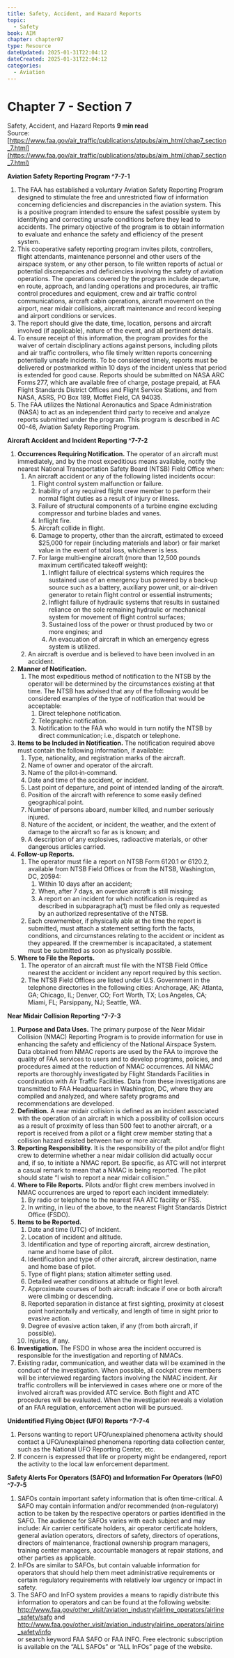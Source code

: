 ```yaml
---
title: Safety, Accident, and Hazard Reports
topic:
  - Safety
book: AIM
chapter: chapter07
type: Resource
dateUpdated: 2025-01-31T22:04:12
dateCreated: 2025-01-31T22:04:12
categories:
  - Aviation
---
```

# Chapter 7 - Section 7 
Safety, Accident, and Hazard Reports
**9 min read**  
Source: [https://www.faa.gov/air_traffic/publications/atpubs/aim_html/chap7_section_7.html](https://www.faa.gov/air_traffic/publications/atpubs/aim_html/chap7_section_7.html)

<div>

**Aviation Safety Reporting Program ^7-7-1**

1.  The FAA has established a voluntary Aviation Safety Reporting Program designed to stimulate the free and unrestricted flow of information concerning deficiencies and discrepancies in the aviation system. This is a positive program intended to ensure the safest possible system by identifying and correcting unsafe conditions before they lead to accidents. The primary objective of the program is to obtain information to evaluate and enhance the safety and efficiency of the present system.
2.  This cooperative safety reporting program invites pilots, controllers, flight attendants, maintenance personnel and other users of the airspace system, or any other person, to file written reports of actual or potential discrepancies and deficiencies involving the safety of aviation operations. The operations covered by the program include departure, en route, approach, and landing operations and procedures, air traffic control procedures and equipment, crew and air traffic control communications, aircraft cabin operations, aircraft movement on the airport, near midair collisions, aircraft maintenance and record keeping and airport conditions or services.
3.  The report should give the date, time, location, persons and aircraft involved (if applicable), nature of the event, and all pertinent details.
4.  To ensure receipt of this information, the program provides for the waiver of certain disciplinary actions against persons, including pilots and air traffic controllers, who file timely written reports concerning potentially unsafe incidents. To be considered timely, reports must be delivered or postmarked within 10 days of the incident unless that period is extended for good cause. Reports should be submitted on NASA ARC Forms 277, which are available free of charge, postage prepaid, at FAA Flight Standards District Offices and Flight Service Stations, and from NASA, ASRS, PO Box 189, Moffet Field, CA 94035.
5.  The FAA utilizes the National Aeronautics and Space Administration (NASA) to act as an independent third party to receive and analyze reports submitted under the program. This program is described in AC 00-46, Aviation Safety Reporting Program.

**Aircraft Accident and Incident Reporting ^7-7-2**

1.  **Occurrences Requiring Notification.** The operator of an aircraft must immediately, and by the most expeditious means available, notify the nearest National Transportation Safety Board (NTSB) Field Office when:
    1.  An aircraft accident or any of the following listed incidents occur:
        1.  Flight control system malfunction or failure.
        2.  Inability of any required flight crew member to perform their normal flight duties as a result of injury or illness.
        3.  Failure of structural components of a turbine engine excluding compressor and turbine blades and vanes.
        4.  Inflight fire.
        5.  Aircraft collide in flight.
        6.  Damage to property, other than the aircraft, estimated to exceed \$25,000 for repair (including materials and labor) or fair market value in the event of total loss, whichever is less.
        7.  For large multi‐engine aircraft (more than 12,500 pounds maximum certificated takeoff weight):
            1.  Inflight failure of electrical systems which requires the sustained use of an emergency bus powered by a back‐up source such as a battery, auxiliary power unit, or air‐driven generator to retain flight control or essential instruments;
            2.  Inflight failure of hydraulic systems that results in sustained reliance on the sole remaining hydraulic or mechanical system for movement of flight control surfaces;
            3.  Sustained loss of the power or thrust produced by two or more engines; and
            4.  An evacuation of aircraft in which an emergency egress system is utilized.
    2.  An aircraft is overdue and is believed to have been involved in an accident.
2.  **Manner of Notification.**
    1.  The most expeditious method of notification to the NTSB by the operator will be determined by the circumstances existing at that time. The NTSB has advised that any of the following would be considered examples of the type of notification that would be acceptable:
        1.  Direct telephone notification.
        2.  Telegraphic notification.
        3.  Notification to the FAA who would in turn notify the NTSB by direct communication; i.e., dispatch or telephone.
3.  **Items to be Included in Notification.** The notification required above must contain the following information, if available:
    1.  Type, nationality, and registration marks of the aircraft.
    2.  Name of owner and operator of the aircraft.
    3.  Name of the pilot‐in‐command.
    4.  Date and time of the accident, or incident.
    5.  Last point of departure, and point of intended landing of the aircraft.
    6.  Position of the aircraft with reference to some easily defined geographical point.
    7.  Number of persons aboard, number killed, and number seriously injured.
    8.  Nature of the accident, or incident, the weather, and the extent of damage to the aircraft so far as is known; and
    9.  A description of any explosives, radioactive materials, or other dangerous articles carried.
4.  **Follow-up Reports.**
    1.  The operator must file a report on NTSB Form 6120.1 or 6120.2, available from NTSB Field Offices or from the NTSB, Washington, DC, 20594:
        1.  Within 10 days after an accident;
        2.  When, after 7 days, an overdue aircraft is still missing;
        3.  A report on an incident for which notification is required as described in subparagraph a(1) must be filed only as requested by an authorized representative of the NTSB.
    2.  Each crewmember, if physically able at the time the report is submitted, must attach a statement setting forth the facts, conditions, and circumstances relating to the accident or incident as they appeared. If the crewmember is incapacitated, a statement must be submitted as soon as physically possible.
5.  **Where to File the Reports.**
    1.  The operator of an aircraft must file with the NTSB Field Office nearest the accident or incident any report required by this section.
    2.  The NTSB Field Offices are listed under U.S. Government in the telephone directories in the following cities: Anchorage, AK; Atlanta, GA; Chicago, IL; Denver, CO; Fort Worth, TX; Los Angeles, CA; Miami, FL; Parsippany, NJ; Seattle, WA.

**Near Midair Collision Reporting ^7-7-3**

1.  **Purpose and Data Uses.** The primary purpose of the Near Midair Collision (NMAC) Reporting Program is to provide information for use in enhancing the safety and efficiency of the National Airspace System. Data obtained from NMAC reports are used by the FAA to improve the quality of FAA services to users and to develop programs, policies, and procedures aimed at the reduction of NMAC occurrences. All NMAC reports are thoroughly investigated by Flight Standards Facilities in coordination with Air Traffic Facilities. Data from these investigations are transmitted to FAA Headquarters in Washington, DC, where they are compiled and analyzed, and where safety programs and recommendations are developed.
2.  **Definition.** A near midair collision is defined as an incident associated with the operation of an aircraft in which a possibility of collision occurs as a result of proximity of less than 500 feet to another aircraft, or a report is received from a pilot or a flight crew member stating that a collision hazard existed between two or more aircraft.
3.  **Reporting Responsibility.** It is the responsibility of the pilot and/or flight crew to determine whether a near midair collision did actually occur and, if so, to initiate a NMAC report. Be specific, as ATC will not interpret a casual remark to mean that a NMAC is being reported. The pilot should state “I wish to report a near midair collision.”
4.  **Where to File Reports.** Pilots and/or flight crew members involved in NMAC occurrences are urged to report each incident immediately:
    1.  By radio or telephone to the nearest FAA ATC facility or FSS.
    2.  In writing, in lieu of the above, to the nearest Flight Standards District Office (FSDO).
5.  **Items to be Reported.**
    1.  Date and time (UTC) of incident.
    2.  Location of incident and altitude.
    3.  Identification and type of reporting aircraft, aircrew destination, name and home base of pilot.
    4.  Identification and type of other aircraft, aircrew destination, name and home base of pilot.
    5.  Type of flight plans; station altimeter setting used.
    6.  Detailed weather conditions at altitude or flight level.
    7.  Approximate courses of both aircraft: indicate if one or both aircraft were climbing or descending.
    8.  Reported separation in distance at first sighting, proximity at closest point horizontally and vertically, and length of time in sight prior to evasive action.
    9.  Degree of evasive action taken, if any (from both aircraft, if possible).
    10. Injuries, if any.
6.  **Investigation.** The FSDO in whose area the incident occurred is responsible for the investigation and reporting of NMACs.
7.  Existing radar, communication, and weather data will be examined in the conduct of the investigation. When possible, all cockpit crew members will be interviewed regarding factors involving the NMAC incident. Air traffic controllers will be interviewed in cases where one or more of the involved aircraft was provided ATC service. Both flight and ATC procedures will be evaluated. When the investigation reveals a violation of an FAA regulation, enforcement action will be pursued.

**Unidentified Flying Object (UFO) Reports ^7-7-4**

1.  Persons wanting to report UFO/unexplained phenomena activity should contact a UFO/unexplained phenomena reporting data collection center, such as the National UFO Reporting Center, etc.
2.  If concern is expressed that life or property might be endangered, report the activity to the local law enforcement department.

**Safety Alerts For Operators (SAFO) and Information For Operators (InFO) ^7-7-5**

1.  SAFOs contain important safety information that is often time-critical. A SAFO may contain information and/or recommended (non-regulatory) action to be taken by the respective operators or parties identified in the SAFO. The audience for SAFOs varies with each subject and may include: Air carrier certificate holders, air operator certificate holders, general aviation operators, directors of safety, directors of operations, directors of maintenance, fractional ownership program managers, training center managers, accountable managers at repair stations, and other parties as applicable.
2.  InFOs are similar to SAFOs, but contain valuable information for operators that should help them meet administrative requirements or certain regulatory requirements with relatively low urgency or impact in safety.
3.  The SAFO and InFO system provides a means to rapidly distribute this information to operators and can be found at the following website:  
    <http://www.faa.gov/other_visit/aviation_industry/airline_operators/airline_safety/safo> and  
    <http://www.faa.gov/other_visit/aviation_industry/airline_operators/airline_safety/info>  
    or search keyword FAA SAFO or FAA INFO. Free electronic subscription is available on the “ALL SAFOs” or “ALL InFOs” page of the website.

</div>